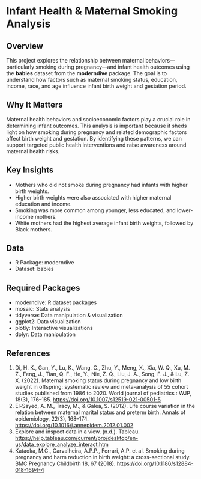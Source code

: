 # Infant Health & Maternal Smoking Analysis
## Overview
This project explores the relationship between maternal behaviors—particularly smoking during pregnancy—and infant health outcomes using the **babies** dataset from the **moderndive** package. The goal is to understand how factors such as maternal smoking status, education, income, race, and age influence infant birth weight and gestation period.

## Why It Matters
Maternal health behaviors and socioeconomic factors play a crucial role in determining infant outcomes. This analysis is important because it sheds light on how smoking during pregnancy and related demographic factors affect birth weight and gestation. By identifying these patterns, we can support targeted public health interventions and raise awareness around maternal health risks.

## Key Insights
- Mothers who did not smoke during pregnancy had infants with higher birth weights.
- Higher birth weights were also associated with higher maternal education and income.
- Smoking was more common among younger, less educated, and lower-income mothers.
- White mothers had the highest average infant birth weights, followed by Black mothers.

## Data
- R Package: moderndive
- Dataset: babies

## Required Packages
- moderndive: R dataset packages
- mosaic: Stats analysis
- tidyverse: Data manipulation & visualization
- ggplot2: Data visualization
- plotly: Interactive visualizations
- dplyr: Data manipulation

## References
1. Di, H. K., Gan, Y., Lu, K., Wang, C., Zhu, Y., Meng, X., Xia, W. Q., Xu, M. Z., Feng, J., Tian, Q. F., He, Y., Nie, Z. Q., Liu, J. A., Song, F. J., & Lu, Z. X. (2022). Maternal smoking status during pregnancy and low birth weight in offspring: systematic review and meta-analysis of 55 cohort studies published from 1986 to 2020. World journal of pediatrics : WJP, 18(3), 176–185. https://doi.org/10.1007/s12519-021-00501-5
2. El-Sayed, A. M., Tracy, M., & Galea, S. (2012). Life course variation in the relation between maternal marital status and preterm birth. Annals of epidemiology, 22(3), 168–174. https://doi.org/10.1016/j.annepidem.2012.01.002
3. Explore and inspect data in a view. (n.d.). Tableau. https://help.tableau.com/current/pro/desktop/en-us/data_explore_analyze_interact.htm
4. Kataoka, M.C., Carvalheira, A.P.P., Ferrari, A.P. et al. Smoking during pregnancy and harm reduction in birth weight: a cross-sectional study. BMC Pregnancy Childbirth 18, 67 (2018). https://doi.org/10.1186/s12884-018-1694-4


